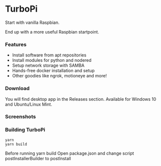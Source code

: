# TurboPi

Start with vanilla Raspbian.

End up with a more useful Raspbian startpoint.

### Features
- Install software from apt repositories
- Install modules for python and nodered
- Setup network storage with SAMBA
- Hands-free docker installation and setup
- Other goodies like ngrok, motioneye and 
  more!

### Download
You will find desktop app in the Releases section. Available for Windows 10 and Ubuntu/Linux Mint.

### Screenshots

### Building TurboPi
```
yarn
yarn build
```

Before running yarn build 
Open package.json and change script postInstallerBuilder to postInstall


